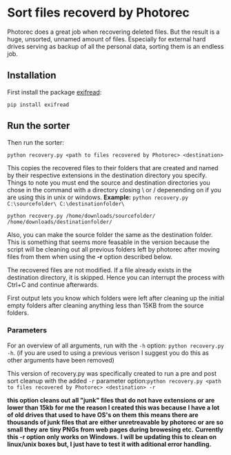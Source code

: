 # Sort files recoverd by Photorec

Photorec does a great job when recovering deleted files. But the result is a huge, unsorted, unnamed amount of files. Especially for external hard drives serving as backup of all the personal data, sorting them is an endless job.


## Installation

First install the package [exifread](https://pypi.python.org/pypi/ExifRead):

```pip install exifread```

## Run the sorter

Then run the sorter:

```python recovery.py <path to files recovered by Photorec> <destination>```

This copies the recovered files to their folders that are created and named by their respective extensions in the destination directory you specify.  Things to note you must end the source and destination directories you chose in the command with a directory closing \ or / depenending on if you are using this in unix or windows. 
**Example:**
```python recovery.py C:\sourcefolder\ C:\destinationfolder\```

```python recovery.py /home/downloads/sourcefolder/ /home/downloads/destinationfolder/```

Also, you can make the source folder the same as the destination folder.  This is something that seems more feasable in the version because the script will be cleaning out all previous folders left by photorec after moving files from them when using the **-r** option described below.  

The recovered files are not modified. If a file already exists in the destination directory, it is skipped. Hence you can interrupt the process with Ctrl+C and continue afterwards.

First output lets you know which folders were left after cleaning up the initial empty folders after cleaning anything less than 15KB from the source folders.  

### Parameters

For an overview of all arguments, run with the `-h` option: ```python recovery.py -h```.
(if you are used to using a previous verison I suggest you do this as other arguments have been removed)


This version of recovery.py was specifically created to run a pre and post sort cleanup with the added `-r` 
parameter option:```python recovery.py <path to files recovered by Photorec> <destination> -r```

**this option cleans out all "junk" files that do not have extensions or are lower than 15kb**
**for me the reason I created this was because**
**I have a lot of old drives that used to have OS's on them**
**this means there are thousands of junk files that are**
**either unretreavable by photorec or are so small they are**
**tiny PNGs from web pages during browesing etc.**
**Currently this -r option only works on Windows.**
**I will be updating this to clean on linux/unix boxes but, I just have to test it with aditional error handling.**
